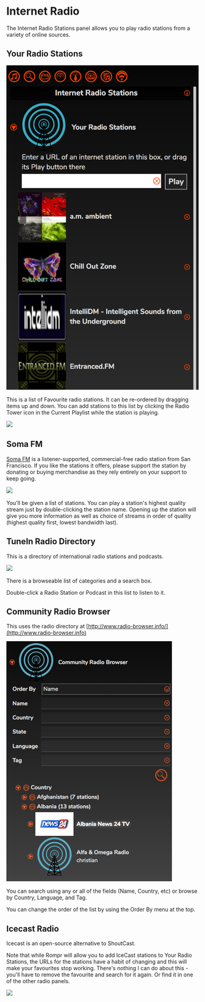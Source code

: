 # Internet Radio

The Internet Radio Stations panel allows you to play radio stations from a variety of online sources.

## Your Radio Stations

![](images/yourradio.png)

This is a list of Favourite radio stations. It can be re-ordered by dragging items up and down. You can add stations to this list by clicking the Radio Tower icon in the Current Playlist while the station is playing.

![](images/yourradio2.png)

## Soma FM

[Soma FM](https://somafm.com/) is a listener-supported, commercial-free radio station from San Francisco. If you like the stations it offers, please support the station by donating or buying merchandise as they rely entirely on your support to keep going.

![](images/somafm.png)

You'll be given a list of stations. You can play a station's highest quality stream just by double-clicking the station name. Opening up the station will give you more information as well as choice of streams in order of quality (highest quality first, lowest bandwidth last).

## TuneIn Radio Directory

This is a directory of international radio stations and podcasts.

![](images/tunein.png)

There is a browseable list of categories and a search box.

Double-click a Radio Station or Podcast in this list to listen to it.

## Community Radio Browser

This uses the radio directory at [http://www.radio-browser.info/](http://www.radio-browser.info)

![](images/commradio2.png)

You can search using any or all of the fields (Name, Country, etc) or browse by Country, Language, and Tag.

You can change the order of the list by using the Order By menu at the top.

## Icecast Radio

Icecast is an open-source alternative to ShoutCast.

Note that while Rompr will allow you to add IceCast stations to Your Radio Stations, the URLs for the stations have a habit of changing and this will make your favourites stop working. There's nothing I can do about this - you'll have to remove the favourite and search for it again. Or find it in one of the other radio panels.

![](images/icecast.png)

